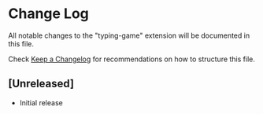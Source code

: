 # Change Log

All notable changes to the "typing-game" extension will be documented in this file.

Check [Keep a Changelog](http://keepachangelog.com/) for recommendations on how to structure this file.

## [Unreleased]

- Initial release